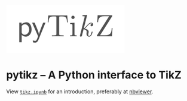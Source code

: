 ![](pytikz.png)

# pytikz – A Python interface to TikZ

View [`tikz.ipynb`](tikz.ipynb) for an introduction, preferably at [nbviewer](https://nbviewer.jupyter.org/github/allefeld/pytikz/blob/master/tikz.ipynb).
